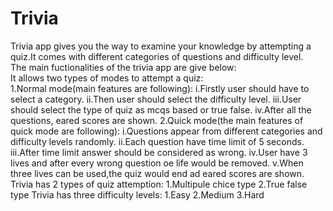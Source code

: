 # Trivia
Trivia app gives you the way to examine your knowledge by attempting a quiz.It comes with different categories of questions and difficulty level.<br />
The main fuctionalities of the trivia app are give below:<br />
It allows two types of modes to attempt a quiz:<br />
    1.Normal mode(main features are following):
        i.Firstly user should have to select a category.
       ii.Then user should select the difficulty level.
      iii.User should select the type of quiz as mcqs based or true false.
       iv.After all the questions, eared scores are shown.
    2.Quick mode(the main features of quick mode are following):
        i.Questions appear from different categories and difficulty levels randomly.
       ii.Each question have time limit of 5 seconds.
      iii.After time limit answer should be considered as wrong.
       iv.User have 3 lives and after every wrong question oe life would be removed.
        v.When three lives can be used,the quiz would end ad eared scores are shown.
Trivia has 2 types of quiz attemption:
    1.Multipule chice type
    2.True false type
Trivia has three difficulty levels:
    1.Easy
    2.Medium
    3.Hard
